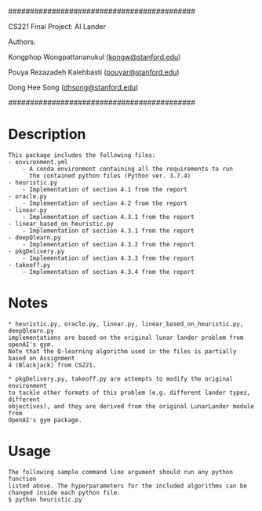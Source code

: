 ###########################################

CS221 Final Project: AI Lander

Authors:

Kongphop Wongpattananukul (kongw@stanford.edu)

Pouya Rezazadeh Kalehbasti (pouyar@stanford.edu)

Dong Hee Song (dhsong@stanford.edu)

###########################################

# Description
	This package includes the following files:
	- environment.yml
		- A conda environment containing all the requirements to run
		  the contained python files (Python ver. 3.7.4)
	- heuristic.py
		- Implementation of section 4.1 from the report
	- oracle.py
		- Implementation of section 4.2 from the report
	- linear.py
		- Implementation of section 4.3.1 from the report
	- linear_based_on_heuristic.py
		- Implementation of section 4.3.1 from the report
	- deepQlearn.py
		- Implementation of section 4.3.2 from the report
	- pkgDelivery.py
		- Implementation of section 4.3.3 from the report
	- takeoff.py
		- Implementation of section 4.3.4 from the report
	
# Notes
	* heuristic.py, oracle.py, linear.py, linear_based_on_heuristic.py, deepQlearn.py 
	implementations are based on the original lunar lander problem from openAI's gym.
	Note that the Q-learning algorithm used in the files is partially based on Assignment
	4 (Blackjack) from CS221.

	* pkgDelivery.py, takeoff.py are attempts to modify the original environment
	to tackle other formats of this problem (e.g. different lander types, different
	objectives), and they are derived from the original LunarLander module from
	OpenAI's gym package.

# Usage
	The following sample command line argument should run any python function
	listed above. The hyperparameters for the included algorithms can be
	changed inside each python file.
	$ python heuristic.py
